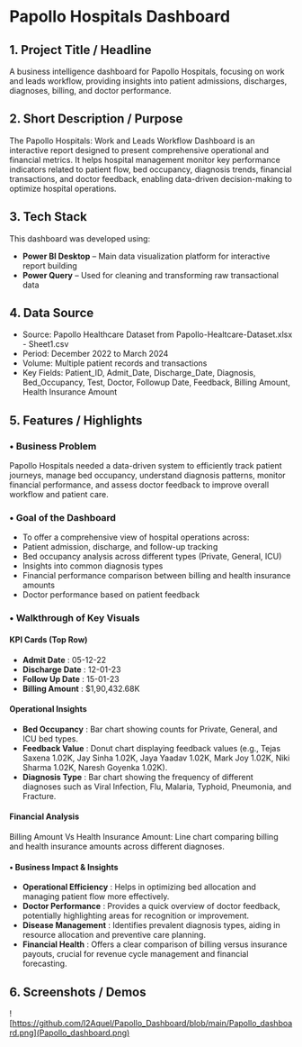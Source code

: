# Papollo Hospitals Dashboard
## 1. Project Title / Headline
A business intelligence dashboard for Papollo Hospitals, focusing on work and leads workflow, providing insights into patient admissions, discharges, diagnoses, billing, and doctor performance.

## 2. Short Description / Purpose
The Papollo Hospitals: Work and Leads Workflow Dashboard is an interactive report designed to present comprehensive operational and financial metrics. It helps hospital management monitor key performance indicators related to patient flow, bed occupancy, diagnosis trends, financial transactions, and doctor feedback, enabling data-driven decision-making to optimize hospital operations.

## 3. Tech Stack
This dashboard was developed using:
- **Power BI Desktop** – Main data visualization platform for interactive report building
- **Power Query** – Used for cleaning and transforming raw transactional data

## 4. Data Source
- Source: Papollo Healthcare Dataset from Papollo-Healtcare-Dataset.xlsx - Sheet1.csv
- Period: December 2022 to March 2024 
- Volume: Multiple patient records and transactions
- Key Fields: Patient_ID, Admit_Date, Discharge_Date, Diagnosis, Bed_Occupancy, Test, Doctor, Followup Date, Feedback, Billing Amount, Health Insurance Amount

## 5. Features / Highlights
### • Business Problem
Papollo Hospitals needed a data-driven system to efficiently track patient journeys, manage bed occupancy, understand diagnosis patterns, monitor financial performance, and assess doctor feedback to improve overall workflow and patient care.
### • Goal of the Dashboard
- To offer a comprehensive view of hospital operations across:
- Patient admission, discharge, and follow-up tracking
- Bed occupancy analysis across different types (Private, General, ICU)
- Insights into common diagnosis types
- Financial performance comparison between billing and health insurance amounts
- Doctor performance based on patient feedback

### • Walkthrough of Key Visuals
#### KPI Cards (Top Row)
- **Admit Date** : 05-12-22
- **Discharge Date** : 12-01-23
- **Follow Up Date** : 15-01-23
- **Billing Amount** : $1,90,432.68K

#### Operational Insights
- **Bed Occupancy** : Bar chart showing counts for Private, General, and ICU bed types.
- **Feedback Value** : Donut chart displaying feedback values (e.g., Tejas Saxena 1.02K, Jay Sinha 1.02K, Jaya Yaadav 1.02K, Mark Joy 1.02K, Niki Sharma 1.02K, Naresh Goyenka 1.02K).
- **Diagnosis Type** : Bar chart showing the frequency of different diagnoses such as Viral Infection, Flu, Malaria, Typhoid, Pneumonia, and Fracture.

#### Financial Analysis
Billing Amount Vs Health Insurance Amount: Line chart comparing billing and health insurance amounts across different diagnoses.

#### • Business Impact & Insights
- **Operational Efficiency** : Helps in optimizing bed allocation and managing patient flow more effectively.
- **Doctor Performance** : Provides a quick overview of doctor feedback, potentially highlighting areas for recognition or improvement.
- **Disease Management** : Identifies prevalent diagnosis types, aiding in resource allocation and preventive care planning.
- **Financial Health** : Offers a clear comparison of billing versus insurance payouts, crucial for revenue cycle management and financial forecasting.

## 6. Screenshots / Demos
![https://github.com/l2Aquel/Papollo_Dashboard/blob/main/Papollo_dashboard.png](Papollo_dashboard.png)
